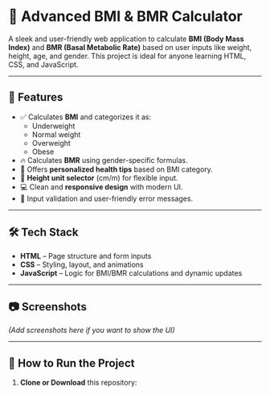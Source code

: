 # 💪 Advanced BMI & BMR Calculator

A sleek and user-friendly web application to calculate **BMI (Body Mass Index)** and **BMR (Basal Metabolic Rate)** based on user inputs like weight, height, age, and gender. This project is ideal for anyone learning HTML, CSS, and JavaScript.

---

## 📌 Features

- ✅ Calculates **BMI** and categorizes it as:
  - Underweight
  - Normal weight
  - Overweight
  - Obese
- 🔥 Calculates **BMR** using gender-specific formulas.
- 🎯 Offers **personalized health tips** based on BMI category.
- 📐 **Height unit selector** (cm/m) for flexible input.
- 💻 Clean and **responsive design** with modern UI.
- 🧠 Input validation and user-friendly error messages.

---

## 🛠️ Tech Stack

- **HTML** – Page structure and form inputs
- **CSS** – Styling, layout, and animations
- **JavaScript** – Logic for BMI/BMR calculations and dynamic updates

---

## 📷 Screenshots

*(Add screenshots here if you want to show the UI)*

---

## 🚀 How to Run the Project

1. **Clone or Download** this repository:
